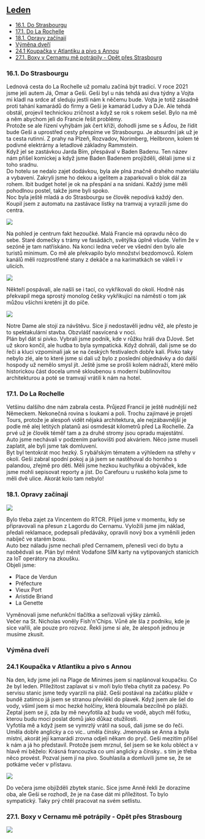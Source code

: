 ## [Leden](2022.md)  

- [16.1. Do Strasbourgu](#161-do-strasbourgu)
- [17.1. Do La Rochelle](#171-do-la-rochelle)
- [18.1. Opravy začínají](#181-opravy-začínají)
- [Výměna dveří](#výměna-dveří)
- [24.1 Koupačka v Atlantiku a pivo s Annou](#241-koupačka-v-atlantiku-a-pivo-s-annou)
- [27.1. Boxy v Cernamu mě potrápily - Opět přes Strasbourg](#271-boxy-v-cernamu-mě-potrápily---opět-přes-strasbourg)

### 16.1. Do Strasbourgu

Lednová cesta do La Rochelle už pomalu začíná být tradicí. V roce 2021 jsme jeli autem Já, Omar a Geši. Geši byl u nás tehdá asi dva týdny a Vojta mi kladl na srdce ať sleduju jestli nám k něčemu bude. Vojta je totiž zásadně proti tahání kamarádů do firmy a Geši je kamarád Ludvy a DJe. Ale tehdá obstál, projevil technickou zričnost a když se rok s rokem sešel. Bylo na mě a něm abychom jeli do Francie řešit problémy.<br>
Protože se ale řízení vyhýbám jak čert kříži, dohodli jsme se s Áďou, že řídit bude Geši a uprostřed cesty přespíme ve Strasbourgu. Je absurdní jak už je ta cesta rutinní. Z prahy na Plzeň, Rozvadov, Norimberg, Heilbronn, kolem té podivné elektrárny a letadlové základny Rammstein.<br>
Když jel se zastávkou Jarda Bím, přespával v Baden Badenu. Ten název nám přišel komickej a když jsme Baden Badenem projížděli, dělali jsme si z toho sradnu.<br>
Do hotelu se nedalo zajet dodávkou, byla ale plná značně drahého materiálu a vybavení. Zakryli jsme ho dekou a igelitem a zaparkovali o blok dál za rohem. Ibit budget hotel je ok na přespání a na snídani. Každý jsme měli pohodlnou postel, takže jsme byli spoko.<br>
Noc byla ještě mladá a do Strasbourgu se člověk nepodívá každý den. Koupil jsem z automatu na zastávace lístky na tramvaj a vyrazili jsme do centra.

<a href="../images/2022_january/16_1.jpg" target="_blank"><img src="../images/thumbnails/2022_january/16_1.jpg"></a>

Na pohled je centrum fakt hezoučké. Malá Francie má opravdu něco do sebe. Staré domečky s trámy ve fasádách, světýlka úplně všude. Veřím že v sezóně je tam natřískáno. Na konci ledna večer ve všední den bylo ale turistů minimum. Co mě ale překvapilo bylo množství bezdomovců. Kolem kanálů měli rozprostřené stany z dekáče a na karimatkách se váleli i v ulicích.

<a href="../images/2022_january/16_2.jpg" target="_blank"><img src="../images/thumbnails/2022_january/16_2.jpg"></a>

Někteří pospávali, ale našli se i tací, co vykřikovali do okolí. Hodně nás překvapil mega sprostý monolog češky vykřikující na náměstí o tom jak můžou všichni kreténi jít do píče.

<a href="../images/2022_january/16_3.jpg" target="_blank"><img src="../images/thumbnails/2022_january/16_3.jpg"></a>

Notre Dame ale stojí za návštěvu. Sice jí nedostavěli jednu věž, ale přesto je to spektakulární stavba. Obzvlášť nasvícená v noci.<br>
Plán byl dát si pivko. Vybrali jsme podnik, kde v růžku hráli dva DJové. Set už skoro končil, ale hudba to byla sympatická. Když dohráli, dali jsme se do řeči a kluci vzpomínali jak se na českých festivalech dobře kalí. Pivko taky nebylo zlé, ale to které jsme si dali už bylo z poslední objednávky a do další hospody už nemělo smysl jít. Ještě jsme se prošli kolem nádraží, které mělo historickou část docela umně skloubenou s moderní bublinovitou architekturou a poté se tramvají vrátili k nám na hotel.

### 17.1. Do La Rochelle

Vetšinu dalšího dne nám zabrala cesta. Průjezd Francií je ještě nudnější než Německem. Nekonečná rovina s loukami a poli. Trochu zajímavé je projetí Tours, protože je alespoň vidět nějaká architektura, ale nejzábavnější je podle mě alej letitých platanů asi osmdesát kilometrů před La Rochelle. Za prvé už je člověk téměř tam a za druhé stromy jsou opradu majestátní.<br>
Auto jsme nechávali v podzením parkovišti pod akváriem. Něco jsme museli zaplatit, ale byli jsme tak domluvení.<br>
Byt byl tentokrát moc hezký. S rybářským tématem a výhledem na střehy v okolí. Geši zabral spodní pokoj a já jsem se nastěhoval do horního s palandou, zřejmě pro děti. Měli jsme hezkou kuchyňku a obýváček, kde jsme mohli sepisovat reporty a jíst. Do Carefouru u ruského kola jsme to měli dvě ulice. Akorát kolo tam nebylo!

### 18.1. Opravy začínají

<a href="../images/2022_january/18_1.jpg" target="_blank"><img src="../images/thumbnails/2022_january/18_1.jpg"></a>

Bylo třeba zajet za Vincentem do RTCR. Přijeli jsme v momentu, kdy se připravovali na přesun z Lagordu do Cernamu. Vyložili jsme jim náklad, předali reklamace, podepsali předáváky, opravili nový box a vyměnili jeden nabíječ ve starém boxu.<br>
Auto bez náladu jsme nechali před Cernamem, přenesli veci do bytu a naobědvali se. Plán byl měnit Vodafone SIM karty na vytipovaných stanicích za IoT operátory na zkoušku.<br>
Objeli jsme:

- Place de Verdun
- Préfecture
- Vieux Port
- Aristide Briand
- La Genette

Vyměnovali jsme nefunkční tlačítka a seřizovali výšky zámků.<br>
Večer na St. Nicholas voněly Fish'n'Chips. Vůně ale šla z podniku, kde je sice vařili, ale pouze pro rozvoz. Řekli jsme si ale, že alespoň jednou je musíme zkusit.


### Výměna dveří

### 24.1 Koupačka v Atlantiku a pivo s Annou

Na den, kdy jsme jeli na Plage de Minimes jsem si naplánoval koupačku. Co že byl leden. Příležitost zaplavat si v moři bylo třeba chytit za pačesy. Po servisu stanic jsme tedy vyarzili na pláž. Geši postával na začátku pláže v bundě zatímco já jsem se stranou převlékl do plavek. Když jsem ale šel do vody, všiml jsem si moc hezké holčiny, která bloumala bezcílně po pláži. Zeptal jsem se jí, zda by mě nevyfotila až budu ve vodě, abych měl fotku, kterou budu moci poslat domů jako důkaz otužilosti.<br>
Vyfotila mě a když jsem se vymrzlý vrátil na souš, dali jsme se do řeči. Uměla dobře anglicky a co víc.. uměla čínsky. Jmenovala se Anna a byla místní, akorát její kamarádi zrovna odjeli někam do pryč. Geši mezitím přišel k nám a já ho představil. Protože jsem mrznul, šel jsem se ke kolu obléct a v hlavě mi běželo: Krásná francouzka co umí anglicky a čínsky.. s tím je třeba něco provést. Pozval jsem jí na pivo. Souhlasila a domluvili jsme se, že se potkáme večer v přístavu.

<a href="../images/2022_january/24_1.jpg" target="_blank"><img src="../images/thumbnails/2022_january/24_1.jpg"></a>

Do večera jsme objížděli zbytek stanic. Sice jsme Anně řekli že dorazíme oba, ale Geši se rozhodl, že je na čase dát mi příležitost. To bylo sympatický. Taky prý chtěl pracovat na svém setlistu.

### 27.1. Boxy v Cernamu mě potrápily - Opět přes Strasbourg

<a href="../images/2022_january/27_1.jpg" target="_blank"><img src="../images/thumbnails/2022_january/27_1.jpg"></a>

